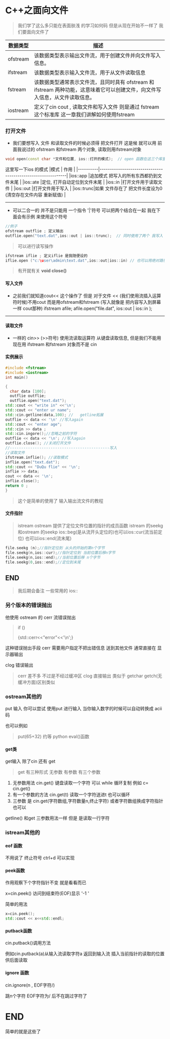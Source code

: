 #  C++之面向文件
> 我们学了这么多只能在表面肤浅 的学习如何码 但是从现在开始不一样了 我们要面向文件了



| 数据类型 | 描述                                                         |
| -------- | ------------------------------------------------------------ |
| ofstream | 该数据类型表示输出文件流，用于创建文件并向文件写入信息。     |
| ifstream | 该数据类型表示输入文件流，用于从文件读取信息                 |
| fstream  | 该数据类型通常表示文件流，且同时具有 ofstream 和 ifstream 两种功能，这意味着它可以创建文件，向文件写入信息，从文件读取信息。 |
| iostream | 定义了cin cout , 读取文件和写入文件 则是通过 fstream 这个标准库 这一章我们讲解如何使用fstream |





### 打开文件 

* 我们要想写入 文件 和读取文件的时候必须得 把文件打开 这是候 就可以用 前面我说过的 ofstream 和fstream 两个对象, 读取则用ifstream对象

```c++
void open(const char *文件和位置, ios::打开的模式);  // open 函数在这三个库里面都能用  前面一定要加上命名空间 ios::
```
这里写一下ios 的模式
|模式      |               作用                                          |
|----------|-------------------------------------------------------------|
|ios::app  |追加模式 把写入的所有东西都扔到文件末尾                      |
|ios::ate  |定位, 打开自动定位到文件末尾                                 |
|ios::in   |打开文件用于读取文件                                         |
|ios::out  |打开文件用于写入                                             |
|ios::trunc|如果 文件存在了  把文件长度设为0 (清空存在文件内容 重新赋值) |

-----------------------------------------------------------------------------------

* 可以二合一的 并不是只能用 一个指令 '|'符号 可以把两个结合在一起 我在下面会有示例 来使用这个符号
```c++ 
//例子
ofstream outflie ; 定义输出
outflie.open("text.dat",ios::out | ios::trunc);  // 同时使用了两个 我写入 还想截断文件
```
> 可以进行读写操作
```c++
ifstream iflie ; 定义iflie 是我随便设的
iflie.open ("c:\user\admin\text.dat",ios::out|ios::in) // 也可以用绝对路径  读写
```
> 有开就有关 __void close()__

#### 写入文件 

* 之前我们就知道cout<< 这个操作了 但是 对于文件 << (我们使用流插入运算符时候)不用cout 而是用ofstream和fstream  (写入就像是 把内容写入到屏幕一样 cout那种)
ifstream  afile;
afile.open("file.dat", ios::out | ios::in );
-----------------------------------------------------------------------------------------------------------------

#### 读取文件
* 一样的 cin>>  (>>符号) 使用流读取运算符 从键盘读取信息, 但是我们不能用 现在用 ifstream 和fstream 对象而不是 cin 


#### 实例展示
```c++
#include <fstream>
#include <iostream>
int main()

{
  char data [100];
  outflie outflie;
  outflie.open("text.dat");
std::cout << "write in" <<'\n';
std::cout << "enter ur name";
std::cin.getline(data,100); //   getline拓展
outflie << data << '\n' //写入again
std::cout << "enter age";
std::cin >> data ;
std::cin.ingore();//忽略之前的字符
outflie << data << '\n'; //写入again
outflie.close(); //关闭打开文件
//--------------------------------------------写入
//读取文件
ifstream.inflie(); //读取模式
inflie.open("text.dat");
std::cout << "DuQu flie" << '\n';
inflie >> data;
cout << data << '\n';
inflie.close();
return 0 ;
}
```
> 这个是简单的使用了 输入输出流文件的教程


#### 文件指针 
> istream ostream 提供了定位文件位置的指针的成员函数  istream 的seekg 和ostream 的seekp  ios::beg(是从流开头定位的)也可以ios::cur(流当前定位) 也可以ios::end(流末尾)

```c++
file.seekg (n);//指针定位到 从头的开始的第n个字节
file.seekg(n,ios::cur);//指针定位到 当前位置后移n字节
file.seekg(n,ios::end);//当前位置后移 n个字节
file.seekg(0,ios::end);//定位到末尾
```
## END
> 我后期会备注 一些常用的 ios::

### 另个版本的错误抛出



他使用 ostream 的 cerr 流错误抛出 

> if  ()
>
> {std::cerr<<"error"<<'\n';}

这种错误抛出手段 cerr 需要用户指定不把出错信息 送到其他文件 通常直接在 显示器输出



clog 错误输出

> cerr 差不多 不过是不经过缓冲区 clog 直接输出    类似于 getchar getch(无缓冲方面)区别类似 



### ostream其他的

put 输入 你可以尝试 使用put 进行输入 当你输入数字的时候可以自动转换成 acii码

也可以例如

> put(65+32) 约等 python eval()函数



#### get类

get输入 除了cin 还有 get  

> get 有三种形式 无参数 有参数 有三个参数  

1. 无参数用法 cin.get()  键盘读取一个字符 可以 while 循环复制 例如 c= cin.get()
2. 有一个参数的方法 cin.get(t)  读取一个字符送进t 也可以循环 
3. 三参数 是 cin.get(字符数组,字符数量n,终止字符)  或者字符数组换成字符指针也可以

getline() 和get 三参数用法一样 但是 是读取一行字符 



### istream其他的

#### eof 函数 

不用说了 终止符号 ctrl+d 可以实现

#### peek函数

作用观察下个字符指针不变 就是看看而已

x=cin.peek() 访问到结束符(EOF)显示 '-1 '

 简单的用法

```c++
x=cin.peek();
std::cout << x<<std::endl;
```

#### putback函数 

cin.putback()调用方法  

例如cin.putback(a)从输入流读取字符a 返回到输入流 插入当前指针的读取的位置 供后面读取



####  ignore 函数

cin.ignore(n , EOF字符/)

跳n个字符 EOF字符为/ 后不在跳过字符了

# END

简单的就是这些了 